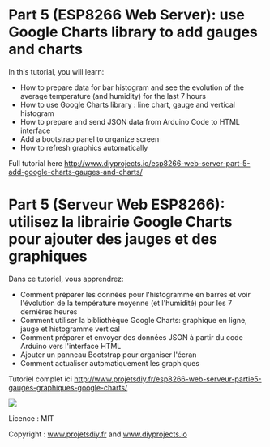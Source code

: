 # Part 5 (ESP8266 Web Server): use Google Charts library to add gauges and charts
In this tutorial, you will learn:
* How to prepare data for bar histogram and see the evolution of the average temperature (and humidity) for the last 7 hours
* How to use Google Charts library : line chart, gauge and vertical histogram
* How to prepare and send JSON data from Arduino Code to HTML interface
* Add a bootstrap panel to organize screen
* How to refresh graphics automatically

Full tutorial here http://www.diyprojects.io/esp8266-web-server-part-5-add-google-charts-gauges-and-charts/

# Part 5 (Serveur Web ESP8266): utilisez la librairie Google Charts pour ajouter des jauges et des graphiques
Dans ce tutoriel, vous apprendrez:
* Comment préparer les données pour l'histogramme en barres et voir l'évolution de la température moyenne (et l'humidité) pour les 7 dernières heures
* Comment utiliser la bibliothèque Google Charts: graphique en ligne, jauge et histogramme vertical
* Comment préparer et envoyer des données JSON à partir du code Arduino vers l'interface HTML
* Ajouter un panneau Bootstrap pour organiser l'écran
* Comment actualiser automatiquement les graphiques

Tutoriel complet ici http://www.projetsdiy.fr/esp8266-web-serveur-partie5-gauges-graphiques-google-charts/

<img align="center" src="https://github.com/projetsdiy/ESP8266-Webserver-Tutorials/blob/master/Part5_DHT22WebserverESP8266_SPIFFS/esp8266-web-server-spiffs-bootstrap-dht22-bmp180-google-charts.jpg" style="max-width:100%;">

Licence : MIT

Copyright : www.projetsdiy.fr and www.diyprojects.io